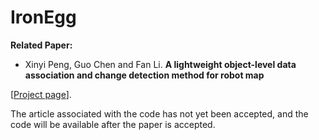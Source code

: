 # IronEgg

**Related Paper:**

- Xinyi Peng, Guo Chen and Fan Li. **A lightweight object-level data association and change detection method for robot map**

[[Project page](https://pxy.netlify.app/post/getting-started/)].


The article associated with the code has not yet been accepted, and the code will be available after the paper is accepted.  

